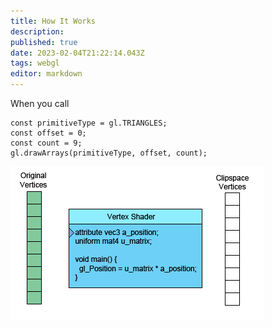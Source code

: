 ```yaml
---
title: How It Works
description: 
published: true
date: 2023-02-04T21:22:14.043Z
tags: webgl
editor: markdown
---
```




When you call 
```
const primitiveType = gl.TRIANGLES;
const offset = 0;
const count = 9;
gl.drawArrays(primitiveType, offset, count);
```

![vertex-shader-anim.gif](/vertex-shader-anim.gif)